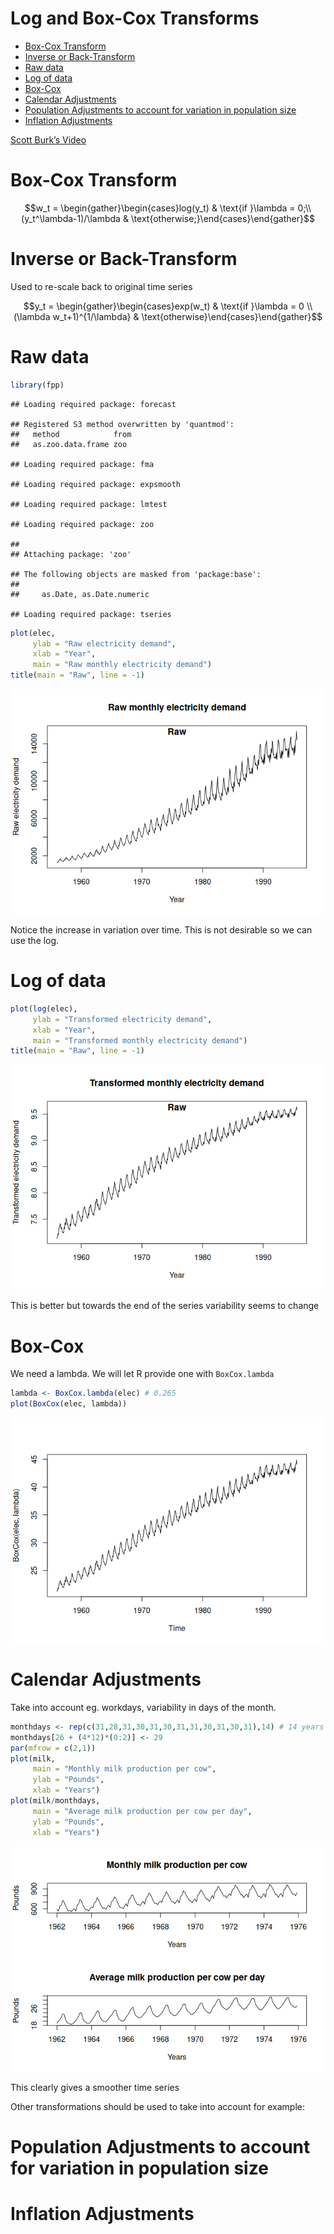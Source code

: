 Log and Box-Cox Transforms
================

- <a href="#box-cox-transform" id="toc-box-cox-transform">Box-Cox
  Transform</a>
- <a href="#inverse-or-back-transform"
  id="toc-inverse-or-back-transform">Inverse or Back-Transform</a>
- <a href="#raw-data" id="toc-raw-data">Raw data</a>
- <a href="#log-of-data" id="toc-log-of-data">Log of data</a>
- <a href="#box-cox" id="toc-box-cox">Box-Cox</a>
- <a href="#calendar-adjustments" id="toc-calendar-adjustments">Calendar
  Adjustments</a>
- <a
  href="#population-adjustments-to-account-for-variation-in-population-size"
  id="toc-population-adjustments-to-account-for-variation-in-population-size">Population
  Adjustments to account for variation in population size</a>
- <a href="#inflation-adjustments"
  id="toc-inflation-adjustments">Inflation Adjustments</a>

[Scott Burk’s
Video](https://www.youtube.com/watch?v=HzjolWoxjPI&list=PLX-TyAzMwGs-I3i5uiCin37VFMSy4c50F&index=4)

# Box-Cox Transform

$$w_t = \begin{gather}\begin{cases}log(y_t) & \text{if  }\lambda = 0;\\ (y_t^\lambda-1)/\lambda & \text{otherwise;}\end{cases}\end{gather}$$

# Inverse or Back-Transform

Used to re-scale back to original time series

$$y_t = \begin{gather}\begin{cases}exp(w_t) & \text{if  }\lambda = 0 \\ (\lambda w_t+1)^{1/\lambda} & \text{otherwise}\end{cases}\end{gather}$$

# Raw data

``` r
library(fpp)
```

    ## Loading required package: forecast

    ## Registered S3 method overwritten by 'quantmod':
    ##   method            from
    ##   as.zoo.data.frame zoo

    ## Loading required package: fma

    ## Loading required package: expsmooth

    ## Loading required package: lmtest

    ## Loading required package: zoo

    ## 
    ## Attaching package: 'zoo'

    ## The following objects are masked from 'package:base':
    ## 
    ##     as.Date, as.Date.numeric

    ## Loading required package: tseries

``` r
plot(elec,
     ylab = "Raw electricity demand",
     xlab = "Year",
     main = "Raw monthly electricity demand")
title(main = "Raw", line = -1)
```

![](04Transformations_files/figure-gfm/unnamed-chunk-1-1.png)<!-- -->

Notice the increase in variation over time. This is not desirable so we
can use the log.

# Log of data

``` r
plot(log(elec),
     ylab = "Transformed electricity demand",
     xlab = "Year",
     main = "Transformed monthly electricity demand")
title(main = "Raw", line = -1)
```

![](04Transformations_files/figure-gfm/unnamed-chunk-2-1.png)<!-- -->

This is better but towards the end of the series variability seems to
change

# Box-Cox

We need a lambda. We will let R provide one with `BoxCox.lambda`

``` r
lambda <- BoxCox.lambda(elec) # 0.265
plot(BoxCox(elec, lambda))
```

![](04Transformations_files/figure-gfm/unnamed-chunk-3-1.png)<!-- -->

# Calendar Adjustments

Take into account eg. workdays, variability in days of the month.

``` r
monthdays <- rep(c(31,28,31,30,31,30,31,31,30,31,30,31),14) # 14 years of data
monthdays[26 + (4*12)*(0:2)] <- 29
par(mfrow = c(2,1))
plot(milk,
     main = "Monthly milk production per cow",
     ylab = "Pounds",
     xlab = "Years")
plot(milk/monthdays,
     main = "Average milk production per cow per day",
     ylab = "Pounds",
     xlab = "Years")
```

![](04Transformations_files/figure-gfm/unnamed-chunk-4-1.png)<!-- -->

This clearly gives a smoother time series

Other transformations should be used to take into account for example:

# Population Adjustments to account for variation in population size

# Inflation Adjustments
